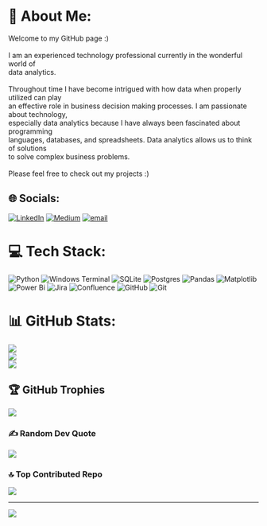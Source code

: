 # 💫 About Me:
Welcome to my GitHub page :) <br><br>I am an experienced technology professional currently in the wonderful world of <br>data analytics.<br><br>Throughout time I have become intrigued with how data when properly utilized can play <br>an effective role in business decision making processes. I am passionate about technology, <br>especially data analytics because I have always been fascinated about programming <br>languages, databases, and spreadsheets. Data analytics allows us to think of solutions <br>to solve complex business problems.<br><br>Please feel free to check out my projects :)


## 🌐 Socials:
[![LinkedIn](https://img.shields.io/badge/LinkedIn-%230077B5.svg?logo=linkedin&logoColor=white)](https://linkedin.com/in/https://www.linkedin.com/in/tdamaree18/) [![Medium](https://img.shields.io/badge/Medium-12100E?logo=medium&logoColor=white)](https://medium.com/@https://medium.com/@tdamaree18) [![email](https://img.shields.io/badge/Email-D14836?logo=gmail&logoColor=white)](mailto:tdamaree18@gmail.com) 

# 💻 Tech Stack:
![Python](https://img.shields.io/badge/python-3670A0?style=for-the-badge&logo=python&logoColor=ffdd54) ![Windows Terminal](https://img.shields.io/badge/Windows%20Terminal-%234D4D4D.svg?style=for-the-badge&logo=windows-terminal&logoColor=white) ![SQLite](https://img.shields.io/badge/sqlite-%2307405e.svg?style=for-the-badge&logo=sqlite&logoColor=white) ![Postgres](https://img.shields.io/badge/postgres-%23316192.svg?style=for-the-badge&logo=postgresql&logoColor=white) ![Pandas](https://img.shields.io/badge/pandas-%23150458.svg?style=for-the-badge&logo=pandas&logoColor=white) ![Matplotlib](https://img.shields.io/badge/Matplotlib-%23ffffff.svg?style=for-the-badge&logo=Matplotlib&logoColor=black) ![Power Bi](https://img.shields.io/badge/power_bi-F2C811?style=for-the-badge&logo=powerbi&logoColor=black) ![Jira](https://img.shields.io/badge/jira-%230A0FFF.svg?style=for-the-badge&logo=jira&logoColor=white) ![Confluence](https://img.shields.io/badge/confluence-%23172BF4.svg?style=for-the-badge&logo=confluence&logoColor=white) ![GitHub](https://img.shields.io/badge/github-%23121011.svg?style=for-the-badge&logo=github&logoColor=white) ![Git](https://img.shields.io/badge/git-%23F05033.svg?style=for-the-badge&logo=git&logoColor=white)
# 📊 GitHub Stats:
![](https://github-readme-stats.vercel.app/api?username=Taleb88&theme=dark&hide_border=false&include_all_commits=false&count_private=false)<br/>
![](https://github-readme-streak-stats.herokuapp.com/?user=Taleb88&theme=dark&hide_border=false)<br/>
![](https://github-readme-stats.vercel.app/api/top-langs/?username=Taleb88&theme=dark&hide_border=false&include_all_commits=false&count_private=false&layout=compact)

## 🏆 GitHub Trophies
![](https://github-profile-trophy.vercel.app/?username=Taleb88&theme=radical&no-frame=false&no-bg=true&margin-w=4)

### ✍️ Random Dev Quote
![](https://quotes-github-readme.vercel.app/api?type=horizontal&theme=radical)

### 🔝 Top Contributed Repo
![](https://github-contributor-stats.vercel.app/api?username=Taleb88&limit=5&theme=dark&combine_all_yearly_contributions=true)

---
[![](https://visitcount.itsvg.in/api?id=Taleb88&icon=0&color=4)](https://visitcount.itsvg.in)

<!-- Proudly created with GPRM ( https://gprm.itsvg.in ) -->
